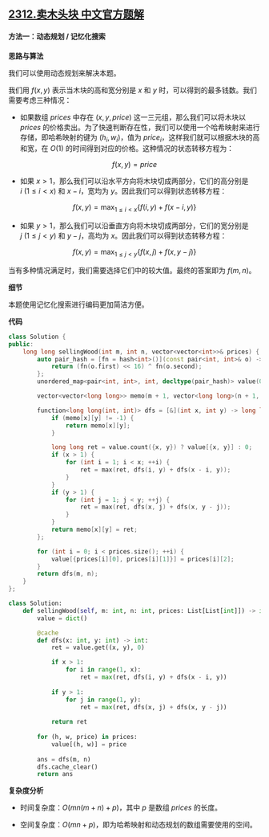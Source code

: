 ## [2312.卖木头块 中文官方题解](https://leetcode.cn/problems/selling-pieces-of-wood/solutions/100000/mai-mu-tou-kuai-by-leetcode-solution-gflg)
#### 方法一：动态规划 / 记忆化搜索

**思路与算法**

我们可以使用动态规划来解决本题。

我们用 $f(x, y)$ 表示当木块的高和宽分别是 $x$ 和 $y$ 时，可以得到的最多钱数。我们需要考虑三种情况：

- 如果数组 $\textit{prices}$ 中存在 $(x, y, \textit{price})$ 这一三元组，那么我们可以将木块以 $\textit{prices}$ 的价格卖出。为了快速判断存在性，我们可以使用一个哈希映射来进行存储，即哈希映射的键为 $(h_i, w_i)$，值为 $\textit{price}_i$，这样我们就可以根据木块的高和宽，在 $O(1)$ 的时间得到对应的价格。这种情况的状态转移方程为：

$$
f(x, y) = \textit{price}
$$

- 如果 $x>1$，那么我们可以沿水平方向将木块切成两部分，它们的高分别是 $i~(1 \leq i < x)$ 和 $x-i$，宽均为 $y$。因此我们可以得到状态转移方程：

$$
f(x, y) = \max_{1 \leq i < x} \big\{ f(i, y) + f(x-i, y) \big\}
$$

- 如果 $y>1$，那么我们可以沿垂直方向将木块切成两部分，它们的宽分别是 $j~(1 \leq j < y)$ 和 $y-j$，高均为 $x$。因此我们可以得到状态转移方程：

$$
f(x, y) = \max_{1 \leq j < y} \big\{ f(x, j) + f(x, y-j) \big\}
$$

当有多种情况满足时，我们需要选择它们中的较大值。最终的答案即为 $f(m, n)$。

**细节**

本题使用记忆化搜索进行编码更加简洁方便。

**代码**

```C++ [sol1-C++]
class Solution {
public:
    long long sellingWood(int m, int n, vector<vector<int>>& prices) {
        auto pair_hash = [fn = hash<int>()](const pair<int, int>& o) -> size_t {
            return (fn(o.first) << 16) ^ fn(o.second);
        };
        unordered_map<pair<int, int>, int, decltype(pair_hash)> value(0, pair_hash);

        vector<vector<long long>> memo(m + 1, vector<long long>(n + 1, -1));

        function<long long(int, int)> dfs = [&](int x, int y) -> long long {
            if (memo[x][y] != -1) {
                return memo[x][y];
            }

            long long ret = value.count({x, y}) ? value[{x, y}] : 0;
            if (x > 1) {
                for (int i = 1; i < x; ++i) {
                    ret = max(ret, dfs(i, y) + dfs(x - i, y));
                }
            }
            if (y > 1) {
                for (int j = 1; j < y; ++j) {
                    ret = max(ret, dfs(x, j) + dfs(x, y - j));
                }
            }
            return memo[x][y] = ret;
        };

        for (int i = 0; i < prices.size(); ++i) {
            value[{prices[i][0], prices[i][1]}] = prices[i][2];
        }
        return dfs(m, n);
    }
};
```

```Python [sol1-Python3]
class Solution:
    def sellingWood(self, m: int, n: int, prices: List[List[int]]) -> int:
        value = dict()

        @cache
        def dfs(x: int, y: int) -> int:
            ret = value.get((x, y), 0)

            if x > 1:
                for i in range(1, x):
                    ret = max(ret, dfs(i, y) + dfs(x - i, y))
            
            if y > 1:
                for j in range(1, y):
                    ret = max(ret, dfs(x, j) + dfs(x, y - j))
            
            return ret
        
        for (h, w, price) in prices:
            value[(h, w)] = price
        
        ans = dfs(m, n)
        dfs.cache_clear()
        return ans
```

**复杂度分析**

- 时间复杂度：$O(mn(m+n)+p)$，其中 $p$ 是数组 $\textit{prices}$ 的长度。

- 空间复杂度：$O(mn+p)$，即为哈希映射和动态规划的数组需要使用的空间。